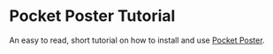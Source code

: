 # Pocket Poster Tutorial
An easy to read, short tutorial on how to install and use [Pocket Poster](https://github.com/leminlimez/Pocket-Poster).
